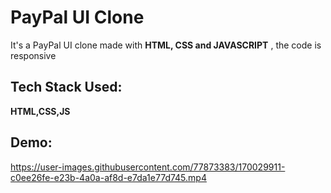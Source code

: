 # PayPal UI Clone

It's a  PayPal UI clone made with **HTML, CSS and JAVASCRIPT** , the code is responsive
## Tech Stack Used:
**HTML,CSS,JS**

## Demo:






https://user-images.githubusercontent.com/77873383/170029911-c0ee26fe-e23b-4a0a-af8d-e7da1e77d745.mp4






